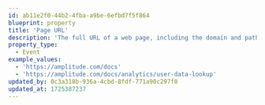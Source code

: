 ```yaml
---
id: ab11e2f0-44b2-4fba-a9be-6efbd7f5f864
blueprint: property
title: 'Page URL'
description: 'The full URL of a web page, including the domain and path.'
property_type:
  - Event
example_values:
  - 'https://amplitude.com/docs'
  - 'https://amplitude.com/docs/analytics/user-data-lookup'
updated_by: 0c3a318b-936a-4cbd-8fdf-771a90c297f0
updated_at: 1725387237
---
```

